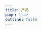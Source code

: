 ```yaml
---
title: 产品
page: true
outline: false
---
```


<script setup>
import AllProducts from '../../AllProducts.vue'
</script>

<AllProducts category="球阀,恶劣工况" />
